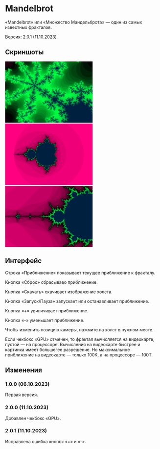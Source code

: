 # Mandelbrot
«Mandelbrot» или «Множество Мандельброта» — один из самых известных фракталов.

Версия: 2.0.1 (11.10.2023)

## Скриншоты
<img src="img1.png" height="200">
<img src="img2.png" height="200">
<img src="img3.png" height="200">

## Интерфейс
Строка «Приближение» показывает текущее приближение к фракталу.

Кнопка «Сброс» сбрасываео приближение.

Кнопка «Скачать» скачивает изображение холста.

Кнопка «Запуск/Пауза» запускает или останавливает приближение.

Кнопка «+» увиличивает приближение.

Кнопка «-» уменьшает приближение.

Чтобы изменить позицию камеры, нажмите на холст в нужном месте.

Если чекбокс «GPU» отмечен, то фрактал вычисляется на видеокарте, пустой — на процессоре. Вычисления на видеокарте быстрее и картинка имеет большегее разрешение. Но максимальное приближение на видеокарте — только 100K, а на процессоре — 100T.

## Изменения
### 1.0.0 (06.10.2023)
Первая версия.

### 2.0.0 (11.10.2023)
Добавлен чекбокс «GPU».

### 2.0.1 (11.10.2023)
Исправлена ошибка кнопок «+» и «-».